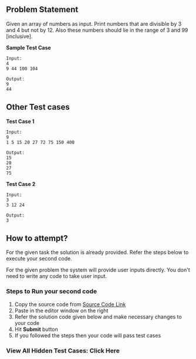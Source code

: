 ## Problem Statement
Given an array of numbers as input. Print numbers that are divisible by 3 and 4 
but not by 12. Also these numbers should lie in the range of 3 and 99 [inclusive].

**Sample Test Case**
```
Input:
4
9 44 100 104

Output:
9
44
```
## Other Test cases
**Test Case 1**
```
Input:
9
1 5 15 20 27 72 75 150 400 

Output:
15
20
27
75
```
**Test Case 2**
```
Input:
3
3 12 24

Output:
3
```

## How to attempt?
For the given task the solution is already provided. Refer the steps below to execute your second code.

For the given problem the system will provide user inputs directly. You don't need to write any code to take user input.

### Steps to Run your second code
1. Copy the source code from [Source Code Link](https://raw.githubusercontent.com/Aartiarora22/Lab_assignments/main/R6/T4/Main.java)
2. Paste in the editor window on the right
3. Refer the solution code given below and make necessary changes to your code
4. Hit **Submit** button
5. If you followed the steps then your code will pass test cases


### View All Hidden Test Cases: Click Here
